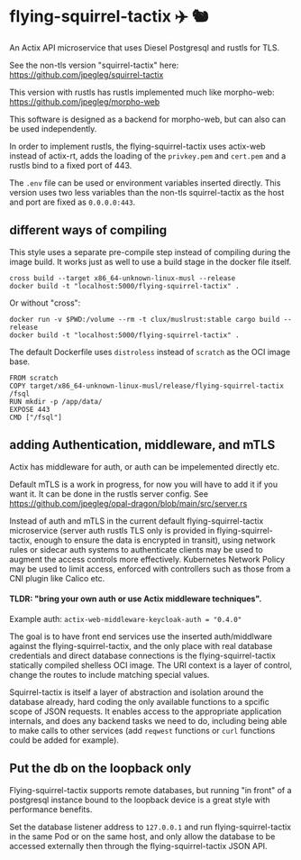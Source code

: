 # flying-squirrel-tactix ✈️ 🐿️ 

An Actix API microservice that uses Diesel Postgresql and rustls for TLS.

See the non-tls version "squirrel-tactix" here: https://github.com/jpegleg/squirrel-tactix

This version with rustls has rustls implemented much like morpho-web: https://github.com/jpegleg/morpho-web

This software is designed as a backend for morpho-web, but can also can be used independently. 

In order to implement rustls, the flying-squirrel-tactix uses actix-web instead of actix-rt, adds the loading
of the `privkey.pem` and `cert.pem` and a rustls bind to a fixed port of 443.

The `.env` file can be used or environment variables inserted directly. This version uses two less variables
than the non-tls squirrel-tactix as the host and port are fixed as `0.0.0.0:443`.

## different ways of compiling

This style uses a separate pre-compile step instead of compiling during the image build.
It works just as well to use a build stage in the docker file itself.

```
cross build --target x86_64-unknown-linux-musl --release 
docker build -t "localhost:5000/flying-squirrel-tactix" .
```

Or without "cross":

```
docker run -v $PWD:/volume --rm -t clux/muslrust:stable cargo build --release
docker build -t "localhost:5000/flying-squirrel-tactix" .
```

The default Dockerfile uses `distroless` instead of `scratch` as the OCI image base.

```
FROM scratch
COPY target/x86_64-unknown-linux-musl/release/flying-squirrel-tactix /fsql
RUN mkdir -p /app/data/
EXPOSE 443
CMD ["/fsql"]
```


## adding Authentication, middleware, and mTLS

Actix has middleware for auth, or auth can be impelemented directly etc.

Default mTLS is a work in progress, for now you will have to add it if you want it. It can be done in the rustls server config. See https://github.com/jpegleg/opal-dragon/blob/main/src/server.rs

Instead of auth and mTLS in the current default flying-squirrel-tactix microservice (server auth rustls TLS only is provided in flying-squirrel-tactix, enough to ensure the data is encrypted in transit), using network rules or sidecar auth systems to authenticate clients
may be used to augment the access controls more effectively. Kubernetes Network Policy may be used to limit
access, enforced with controllers such as those from a CNI plugin like Calico etc.

#### TLDR: "bring your own auth or use Actix middleware techniques".

Example auth: `actix-web-middleware-keycloak-auth = "0.4.0"`

The goal is to have front end services use the inserted auth/middlware against the flying-squirrel-tactix,
and the only place with real database credentials and direct database connections is the flying-squirrel-tactix statically compiled shelless OCI image.
The URI context is a layer of control, change the routes to include matching special values.

Squirrel-tactix is itself a layer of abstraction and isolation around the database already,
hard coding the only available functions to a spcific scope of JSON requests. It enables access to the appropriate application internals, and does any backend tasks we need to
do, including being able to make calls to other services (add `reqwest` functions or `curl` functions could be added for example).

## Put the db on the loopback only

Flying-squirrel-tactix supports remote databases, but running "in front" of a postgresql instance bound to the loopback device
is a great style with performance benefits.

Set the database listener address to `127.0.0.1` and run flying-squirrel-tactix in the same Pod or on the same host,
and only allow the database to be accessed externally then through the flying-squirrel-tactix JSON API.



